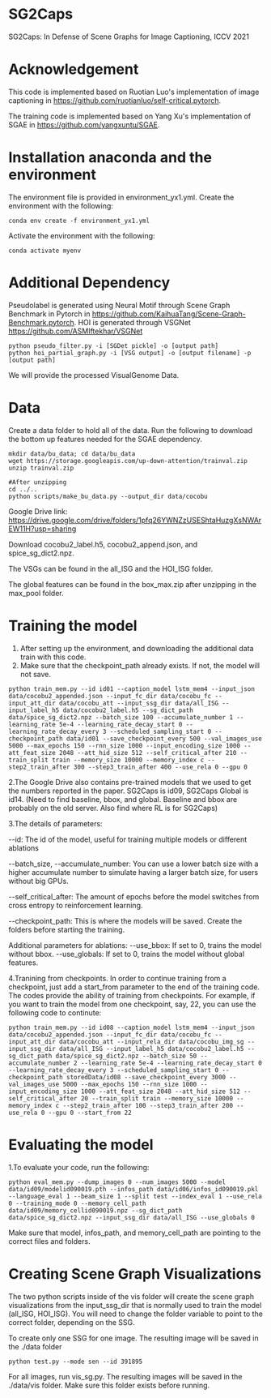# SG2Caps
SG2Caps: In Defense of Scene Graphs for Image Captioning, ICCV 2021

# Acknowledgement
This code is implemented based on Ruotian Luo's implementation of image captioning in https://github.com/ruotianluo/self-critical.pytorch.

The training code is implemented based on Yang Xu's implementation of SGAE in https://github.com/yangxuntu/SGAE.

# Installation anaconda and the environment
The environment file is provided in environment_yx1.yml. Create the environment with the following:
```
conda env create -f environment_yx1.yml
```
Activate the environment with the following:
```
conda activate myenv
```

# Additional Dependency
Pseudolabel is generated using Neural Motif through Scene Graph Benchmark in Pytorch in https://github.com/KaihuaTang/Scene-Graph-Benchmark.pytorch. 
HOI is generated through VSGNet https://github.com/ASMIftekhar/VSGNet
```
python pseudo_filter.py -i [SGDet pickle] -o [output path]
python hoi_partial_graph.py -i [VSG output] -o [output filename] -p [output path]
```
We will provide the processed VisualGenome Data. 

# Data
Create a data folder to hold all of the data.
Run the following to download the bottom up features needed for the SGAE dependency.
```
mkdir data/bu_data; cd data/bu_data
wget https://storage.googleapis.com/up-down-attention/trainval.zip
unzip trainval.zip

#After unzipping
cd ../..
python scripts/make_bu_data.py --output_dir data/cocobu
```


Google Drive link: https://drive.google.com/drive/folders/1pfq26YWNZzUSEShtaHuzgXsNWArEW11H?usp=sharing

Download cocobu2_label.h5, cocobu2_append.json, and spice_sg_dict2.npz. 

The VSGs can be found in the all_ISG and the HOI_ISG folder.

The global features can be found in the box_max.zip after unzipping in the max_pool folder.

# Training the model
1. After setting up the environment, and downloading the additional data train with this code.
2. Make sure that the checkpoint_path already exists. If not, the model will not save.
```
python train_mem.py --id id01 --caption_model lstm_mem4 --input_json data/cocobu2_appended.json --input_fc_dir data/cocobu_fc --input_att_dir data/cocobu_att --input_ssg_dir data/all_ISG --input_label_h5 data/cocobu2_label.h5 --sg_dict_path data/spice_sg_dict2.npz --batch_size 100 --accumulate_number 1 --learning_rate 5e-4 --learning_rate_decay_start 0 --learning_rate_decay_every 3 --scheduled_sampling_start 0 --checkpoint_path data/id01 --save_checkpoint_every 500 --val_images_use 5000 --max_epochs 150 --rnn_size 1000 --input_encoding_size 1000 --att_feat_size 2048 --att_hid_size 512 --self_critical_after 210 --train_split train --memory_size 10000 --memory_index c --step2_train_after 300 --step3_train_after 400 --use_rela 0 --gpu 0
```

2.The Google Drive also contains pre-trained models that we used to get the numbers reported in the paper. SG2Caps is id09, SG2Caps Global is id14.
(Need to find baseline, bbox, and global. Baseline and bbox are probably on the old server. Also find where RL is for SG2Caps) 

3.The details of parameters:

--id: The id of the model, useful for training multiple models or different ablations

--batch_size, --accumulate_number: You can use a lower batch size with a higher accumulate number to simulate having a larger batch size, for users without big GPUs.  

--self_critical_after: The amount of epochs before the model switches from cross entropy to reinforcement learning.

--checkpoint_path: This is where the models will be saved. Create the folders before starting the training.

Additional parameters for ablations:
--use_bbox: If set to 0, trains the model without bbox.
--use_globals: If set to 0, trains the model without global features.

4.Tranining from checkpoints.
In order to continue training from a checkpoint, just add a start_from parameter to the end of the training code.
The codes provide the ability of training from checkpoints. For example, if you want to train the model from one checkpoint, say, 22, you can use the following code to continute:
```
python train_mem.py --id id08 --caption_model lstm_mem4 --input_json data/cocobu2_appended.json --input_fc_dir data/cocobu_fc --input_att_dir data/cocobu_att --input_rela_dir data/cocobu_img_sg --input_ssg_dir data/all_ISG --input_label_h5 data/cocobu2_label.h5 --sg_dict_path data/spice_sg_dict2.npz --batch_size 50 --accumulate_number 2 --learning_rate 5e-4 --learning_rate_decay_start 0 --learning_rate_decay_every 3 --scheduled_sampling_start 0 --checkpoint_path storedData/id08 --save_checkpoint_every 3000 --val_images_use 5000 --max_epochs 150 --rnn_size 1000 --input_encoding_size 1000 --att_feat_size 2048 --att_hid_size 512 --self_critical_after 20 --train_split train --memory_size 10000 --memory_index c --step2_train_after 100 --step3_train_after 200 --use_rela 0 --gpu 0 --start_from 22
```

# Evaluating the model
1.To evaluate your code, run the following:
```
python eval_mem.py --dump_images 0 --num_images 5000 --model data/id09/modelid090019.pth --infos_path data/id06/infos_id090019.pkl --language_eval 1 --beam_size 1 --split test --index_eval 1 --use_rela 0 --training_mode 0 --memory_cell_path data/id09/memory_cellid090019.npz --sg_dict_path data/spice_sg_dict2.npz --input_ssg_dir data/all_ISG --use_globals 0
```
Make sure that model, infos_path, and memory_cell_path are pointing to the correct files and folders.

# Creating Scene Graph Visualizations
The two python scripts inside of the vis folder will create the scene graph visualizations from the input_ssg_dir that is normally used to train the model (all_ISG, HOI_ISG). You will need to change the folder variable to point to the correct folder, depending on the SSG.

To create only one SSG for one image. The resulting image will be saved in the ./data folder
```
python test.py --mode sen --id 391895
```

For all images, run vis_sg.py. The resulting images will be saved in the ./data/vis folder. Make sure this folder exists before running.
